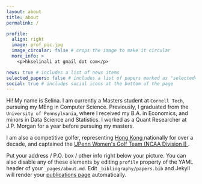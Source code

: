 ```yaml
---
layout: about
title: about
permalink: /

profile:
  align: right
  image: prof_pic.jpg
  image_circular: false # crops the image to make it circular
  more_info: >
    <p>hkselinali at gmail dot com</p>

news: true # includes a list of news items
selected_papers: false # includes a list of papers marked as "selected={true}"
social: true # includes social icons at the bottom of the page
---
```


Hi! My name is Selina. I am currently a Masters student at `Cornell Tech`, pursuing my MEng in Computer Science. Previously, I graduated from the `University of Pennsylvania`, where I received my B.A. in Economics, and minors in Data Science and Statistics. I worked as a Quant Researcher at J.P. Morgan for a year before pursuing my masters. 
<br>

I am also a competitive golfer, representing
            <a href="https://www.hkga.com/gahkc-squad-juniors/hk-squad/mens-and-ladies-national-team/li-yuen-yuet-selina">Hong Kong </a> nationally for over a decade, and 
            captained the  <a href="https://pennathletics.com/sports/womens-golf/roster/selina-li/19872"> UPenn Women's Golf Team (NCAA Division I) </a>. 
            <br>

Put your address / P.O. box / other info right below your picture. You can also disable any of these elements by editing `profile` property of the YAML header of your `_pages/about.md`. Edit `_bibliography/papers.bib` and Jekyll will render your [publications page](/al-folio/publications/) automatically.
